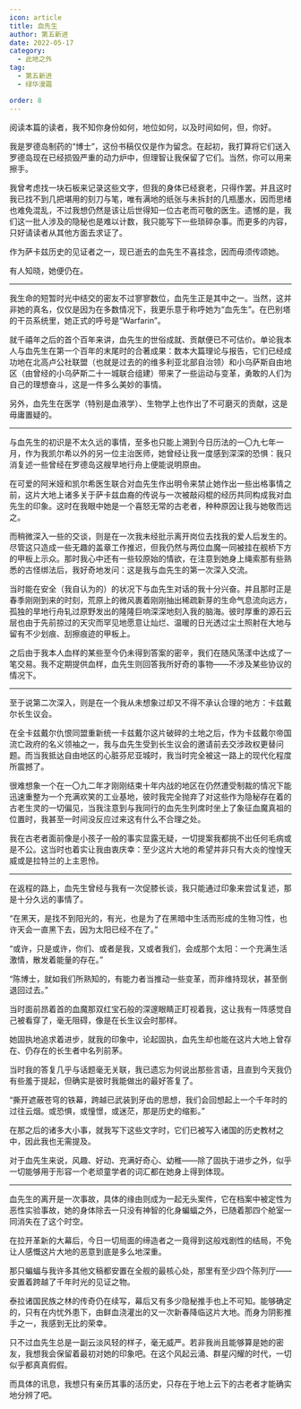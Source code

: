 ```yaml
---
icon: article
title: 血先生
author: 第五新进
date: 2022-05-17
category:
  - 此地之外
tag:
  - 第五新进
  - 绿华漫霜

order: 8
---
```


阅读本篇的读者，我不知你身份如何，地位如何，以及时间如何，但，你好。

<!-- more -->

我是罗德岛制药的“博士”，这份书稿仅仅是作为留念。在起初，我打算将它们送入罗德岛现在已经损毁严重的动力炉中，但理智让我保留了它们。当然，你可以用来擦手。

我曾考虑找一块石板来记录这些文字，但我的身体已经衰老，只得作罢。并且这时我已找不到几把堪用的刻刀与笔，唯有满地的纸张与未拆封的几瓶墨水，因而思绪也难免混乱，不过我想仍然是该让后世得知一位古老而可敬的医生。遗憾的是，我们这一批人涉及的隐秘也是难以计数，我只能写下一些琐碎杂事。而更多的内容，只好请读者从其他方面去求证了。

作为萨卡兹历史的见证者之一，现已逝去的血先生不喜挂念，因而毋须传颂她。

有人知晓，她便仍在。

---

我生命的短暂时光中结交的密友不过寥寥数位，血先生正是其中之一。当然，这并非她的真名，仅仅是因为在多数情况下，我更乐意于称呼她为“血先生”。在巴别塔的干员系统里，她正式的呼号是“Warfarin”。

就千禧年之后的首个百年来讲，血先生的世俗成就、贡献便已不可估价。单论我本人与血先生在第一个百年的末尾时的合著成果：数本大篇理论与报告，它们已经成功地在北高卢公社联盟（也就是过去的的维多利亚北部自治领）和小乌萨斯自由地区（由曾经的小乌萨斯二十一城联合组建）带来了一些运动与变革，勇敢的人们为自己的理想奋斗，这是一件多么美妙的事情。

另外，血先生在医学（特别是血液学）、生物学上也作出了不可磨灭的贡献，这是毋庸置疑的。

---

与血先生的初识是不太久远的事情，至多也只能上溯到今日历法的一〇九七年一月，作为我凯尔希以外的另一位主治医师，她曾经让我一度感到深深的恐惧：我只消复述一些曾经在罗德岛这艘旱地行舟上便能说明原由。

在可爱的阿米娅和凯尔希医生联合对血先生作出明令来禁止她作出一些出格事情之前，这片大地上诸多关于萨卡兹血裔的传说与一次被敲闷棍的经历共同构成我对血先生的印象。这时在我眼中她是一个喜怒无常的古老者，种种原因让我与她敬而远之。

而稍微深入一些的交谈，则是在一次我未经批示离开岗位去找我的爱人后发生的。尽管这只造成一些无趣的盖章工作推迟，但我仍然与两位血魔一同被挂在舰桥下方的甲板上示众。那时我心中还有一些较原始的情欲，在注意到她身上绳索那有些熟悉的古怪绑法后，我好奇地发问：这是我与血先生的第一次深入交流。

当时能在安全（我自认为的）的状况下与血先生对话的我十分兴奋。并且那时正是春季刚刚到来的时刻，荒原上的微风裹着刚刚抽出稀疏新芽的生命气息流向远方，孤独的旱地行舟轧过原野发出的隆隆巨响深深地刻入我的脑海。彼时厚重的源石云层也由于先前掠过的天灾而罕见地愿意让灿烂、温暖的日光透过尘土照射在大地与留有不少划痕、刮擦痕迹的甲板上。

之后由于我本人血样的某些至今仍未得到答案的密辛，我们在随风荡漾中达成了一笔交易。我不定期提供血样，血先生则回答我所好奇的事物——不涉及某些协议的情况下。

---

至于说第二次深入，则是在一个我从未想象过却又不得不承认合理的地方：卡兹戴尔长生议会。

在全卡兹戴尔仇恨同盟重新统一卡兹戴尔这片破碎的土地之后，作为卡兹戴尔帝国流亡政府的名义领袖之一，我与血先生受到长生议会的邀请前去交涉政权更替问题。而当我抵达自由地区的心脏芬尼亚城时，我当时完全被这一路上的现代化程度所震撼了。

很难想象一个在一〇九二年才刚刚结束十年内战的地区在仍然遭受制裁的情况下能迅速重整为一个充满欢笑的工业基地，彼时我完全抛弃了对这些作为隐秘存在着的古老生灵的一切偏见，当我注意到与我同行的血先生列席时坐上了象征血魔真祖的位置时，我甚至一时间没反应过来这有什么不合理之处。

我在古老者面前像是小孩子一般的事实显露无疑，一切提案我都挑不出任何毛病或是不公。这当时也着实让我由衷庆幸：至少这片大地的希望并非只有大炎的惶惶天威或是拉特兰的上主恩怜。

---

在返程的路上，血先生曾经与我有一次促膝长谈，我只能通过印象来尝试复述，那是十分久远的事情了。

“在黑天，是找不到阳光的，有光，也是为了在黑暗中生活而形成的生物习性，也许天会一直黑下去，因为太阳已经不在了。”

“或许，只是或许，你们、或者是我，又或者我们，会成那个太阳：一个充满生活激情，散发着能量的存在。”

“陈博士，就如我们所熟知的，有能力者当推动一些变革，而非维持现状，甚至倒退回过去。”

当时面前昂着首的血魔那双红宝石般的深邃眼睛正盯视着我，这让我有一阵感觉自己被看穿了，毫无阻碍，像是在长生议会时那样。

她固执地追求着进步，就我的印象中，论起固执，血先生却也能在这片大地上曾存在、仍存在的长生者中名列前茅。

当时我的答复几乎与话题毫无关联，我已遗忘为何说出那些言语，且直到今天我仍有些羞于提起，但确实是彼时我能做出的最好答复了。

“撕开遮蔽苍穹的铁幕，跨越已武装到牙齿的思想，我们会回想起上一个千年时的过往云烟。或恐惧，或憧憬，或迷茫，那是历史的缩影。”

在那之后的诸多大小事，就我写下这些文字时，它们已被写入诸国的历史教材之中，因此我也无需提及。

对于血先生来说，风趣、好动、充满好奇心、幼稚——除了固执于进步之外，似乎一切能够用于形容一个老顽童学者的词汇都在她身上得到体现。

---

血先生的离开是一次事故，具体的缘由则成为一起无头案件，它在档案中被定性为恶性实验事故，她的身体除去一只没有神智的化身蝙蝠之外，已随着那四个舱室一同消失在了这个时空。

在拉开革新的大幕后，今日一切局面的缔造者之一竟得到这般戏剧性的结局，不免让人感慨这片大地的恶意到底是多么地深重。

那只蝙蝠与我许多其他文稿都安置在全舰的最核心处，那里有至少四个陈列厅——安置着跨越了千年时光的见证之物。

泰拉诸国民族之林的传奇仍在续写，幕后又有多少隐秘推手也上不可知。能够确定的，只有在内忧外患下，由鲜血浇灌出的又一次新春降临这片大地。而身为阴影推手之一，我感到无比的荣幸。

只不过血先生总是一副云淡风轻的样子，毫无威严。若非我尚且能够算是她的密友，我想我会保留着最初对她的印象吧。在这个风起云涌、群星闪耀的时代，一切似乎都真真假假。

而具体的讯息，我想只有亲历其事的活历史，只存在于地上云下的古老者才能确实地分辨了吧。<eod />

<ArticleAd />